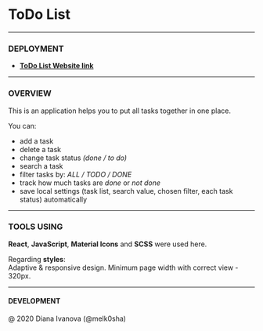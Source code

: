 # ToDo List

---

### DEPLOYMENT

- [**ToDo List Website link**](https://melk0sha-todo-list.netlify.com/ "ToDo List")

---

### OVERVIEW

This is an application helps you to put all tasks together in one place.

You can:

- add a task
- delete a task
- change task status _(done / to do)_
- search a task
- filter tasks by: _ALL / TODO / DONE_
- track how much tasks are _done_ or _not done_
- save local settings (task list, search value, chosen filter, each task status) automatically

---

### TOOLS USING

**React**, **JavaScript**, **Material Icons** and **SCSS** were used here.

Regarding **styles**:  
Adaptive & responsive design. Minimum page width with correct view - 320px.

---

#### DEVELOPMENT

@ 2020 Diana Ivanova (@melk0sha)
